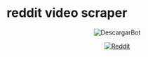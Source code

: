 # reddit video scraper
<div align="center">
  
![DescargarBot](https://www.descargarbot.com/v/download-github_02.png)
  
[![Reddit](https://img.shields.io/badge/off-descargarbot?logo=github&label=status&color=red
)](https://github.com/lucho123456789/reddit-video-scraper "Reddit")
</div>


